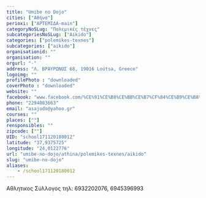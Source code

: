 ```yaml
---
title: "Umibe no Dojo"
cities: ["Αθήνα"]
perioxi: ["ΑΡΤΕΜΙΔΑ-main"]
categoryNoSLug: "Πολεμικές τέχνες"
subcategoriesNoSLug: ["Aikido"]
categories: ["polemikes-texnes"]
subcategories: ["aikido"]
organisationid: ""
organisation: ""
orgurl: "-"
address: "Λ. ΒΡΑΥΡΩΝΟΣ 68, 19016 Loútsa, Greece"
logoimg: ""
profilePhoto : "downloaded"
coverPhoto : "downloaded"
website: ""
facebook: "www.facebook.com/%CE%91%CE%B8%CE%BB%CE%B7%CF%84%CE%B9%CE%BA%CE%BF%CF%82-%CE%A3%CF%85%CE%BB%CE%BB%CE%BF%CE%B3%CE%BF%CF%82-%CE%91%CF%81%CF%84%CE%B5%CE%BC%CE%B9%CE%B4%CE%BF%CF%82-JUDO-437544283104721/"
phone: "2294083663"
email: "asajudo@yahoo.gr"
courses: ""
places: [""]
rensponsibles: ""
zipcode: [""]
UID: "school171120180012"
latitude: "37,9375725"
longitude: "24,0122776"
url: "umibe-no-dojo/athina/polemikes-texnes/aikido"
slug: "umibe-no-dojo"
aliases:
    - /school171120180012
---
```



Αθλητικος Σύλλογος τηλ: 6932202076, 6945396993

